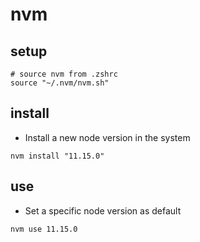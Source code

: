 # nvm

## setup

```shell
# source nvm from .zshrc
source "~/.nvm/nvm.sh"
```

## install

- Install a new node version in the system

```shell
nvm install "11.15.0"
```

## use

- Set a specific node version as default

```shell
nvm use 11.15.0
```

